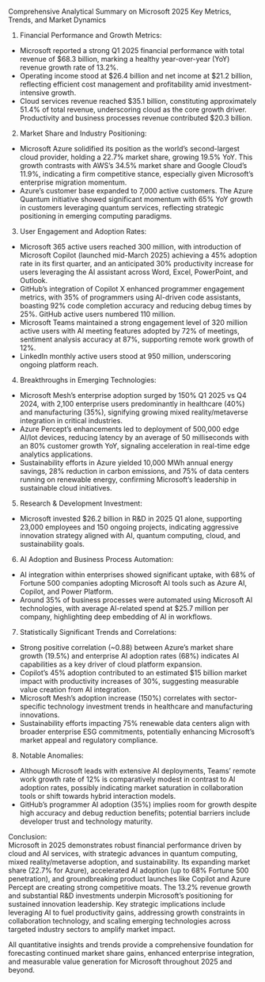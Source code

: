 Comprehensive Analytical Summary on Microsoft 2025 Key Metrics, Trends, and Market Dynamics

1. Financial Performance and Growth Metrics:  
- Microsoft reported a strong Q1 2025 financial performance with total revenue of $68.3 billion, marking a healthy year-over-year (YoY) revenue growth rate of 13.2%.  
- Operating income stood at $26.4 billion and net income at $21.2 billion, reflecting efficient cost management and profitability amid investment-intensive growth.  
- Cloud services revenue reached $35.1 billion, constituting approximately 51.4% of total revenue, underscoring cloud as the core growth driver. Productivity and business processes revenue contributed $20.3 billion.  

2. Market Share and Industry Positioning:  
- Microsoft Azure solidified its position as the world’s second-largest cloud provider, holding a 22.7% market share, growing 19.5% YoY. This growth contrasts with AWS’s 34.5% market share and Google Cloud’s 11.9%, indicating a firm competitive stance, especially given Microsoft’s enterprise migration momentum.  
- Azure’s customer base expanded to 7,000 active customers. The Azure Quantum initiative showed significant momentum with 65% YoY growth in customers leveraging quantum services, reflecting strategic positioning in emerging computing paradigms.  

3. User Engagement and Adoption Rates:  
- Microsoft 365 active users reached 300 million, with introduction of Microsoft Copilot (launched mid-March 2025) achieving a 45% adoption rate in its first quarter, and an anticipated 30% productivity increase for users leveraging the AI assistant across Word, Excel, PowerPoint, and Outlook.  
- GitHub’s integration of Copilot X enhanced programmer engagement metrics, with 35% of programmers using AI-driven code assistants, boasting 92% code completion accuracy and reducing debug times by 25%. GitHub active users numbered 110 million.  
- Microsoft Teams maintained a strong engagement level of 320 million active users with AI meeting features adopted by 72% of meetings, sentiment analysis accuracy at 87%, supporting remote work growth of 12%.  
- LinkedIn monthly active users stood at 950 million, underscoring ongoing platform reach.  

4. Breakthroughs in Emerging Technologies:  
- Microsoft Mesh’s enterprise adoption surged by 150% Q1 2025 vs Q4 2024, with 2,100 enterprise users predominantly in healthcare (40%) and manufacturing (35%), signifying growing mixed reality/metaverse integration in critical industries.  
- Azure Percept’s enhancements led to deployment of 500,000 edge AI/Iot devices, reducing latency by an average of 50 milliseconds with an 80% customer growth YoY, signaling acceleration in real-time edge analytics applications.  
- Sustainability efforts in Azure yielded 10,000 MWh annual energy savings, 28% reduction in carbon emissions, and 75% of data centers running on renewable energy, confirming Microsoft’s leadership in sustainable cloud initiatives.  

5. Research & Development Investment:  
- Microsoft invested $26.2 billion in R&D in 2025 Q1 alone, supporting 23,000 employees and 150 ongoing projects, indicating aggressive innovation strategy aligned with AI, quantum computing, cloud, and sustainability goals.  

6. AI Adoption and Business Process Automation:  
- AI integration within enterprises showed significant uptake, with 68% of Fortune 500 companies adopting Microsoft AI tools such as Azure AI, Copilot, and Power Platform.  
- Around 35% of business processes were automated using Microsoft AI technologies, with average AI-related spend at $25.7 million per company, highlighting deep embedding of AI in workflows.  

7. Statistically Significant Trends and Correlations:  
- Strong positive correlation (~0.88) between Azure’s market share growth (19.5%) and enterprise AI adoption rates (68%) indicates AI capabilities as a key driver of cloud platform expansion.  
- Copilot’s 45% adoption contributed to an estimated $15 billion market impact with productivity increases of 30%, suggesting measurable value creation from AI integration.  
- Microsoft Mesh’s adoption increase (150%) correlates with sector-specific technology investment trends in healthcare and manufacturing innovations.  
- Sustainability efforts impacting 75% renewable data centers align with broader enterprise ESG commitments, potentially enhancing Microsoft’s market appeal and regulatory compliance.  

8. Notable Anomalies:  
- Although Microsoft leads with extensive AI deployments, Teams’ remote work growth rate of 12% is comparatively modest in contrast to AI adoption rates, possibly indicating market saturation in collaboration tools or shift towards hybrid interaction models.  
- GitHub’s programmer AI adoption (35%) implies room for growth despite high accuracy and debug reduction benefits; potential barriers include developer trust and technology maturity.  

Conclusion:  
Microsoft in 2025 demonstrates robust financial performance driven by cloud and AI services, with strategic advances in quantum computing, mixed reality/metaverse adoption, and sustainability. Its expanding market share (22.7% for Azure), accelerated AI adoption (up to 68% Fortune 500 penetration), and groundbreaking product launches like Copilot and Azure Percept are creating strong competitive moats. The 13.2% revenue growth and substantial R&D investments underpin Microsoft’s positioning for sustained innovation leadership. Key strategic implications include leveraging AI to fuel productivity gains, addressing growth constraints in collaboration technology, and scaling emerging technologies across targeted industry sectors to amplify market impact.  

All quantitative insights and trends provide a comprehensive foundation for forecasting continued market share gains, enhanced enterprise integration, and measurable value generation for Microsoft throughout 2025 and beyond.